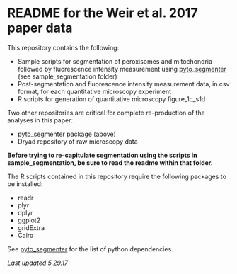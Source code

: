 # README for the Weir et al. 2017 paper data

This repository contains the following:
- Sample scripts for segmentation of peroxisomes and mitochondria followed by fluorescence intensity measurement using [pyto_segmenter](https://github.com/deniclab/pyto_segmenter) (see sample_segmentation folder)
- Post-segmentation and fluorescence intensity measurement data, in csv format, for each quantitative microscopy experiment
- R scripts for generation of quantitative microscopy figure_1c_s1d

Two other repositories are critical for complete re-production of the analyses in this paper:
- pyto_segmenter package (above)
- Dryad repository of raw microscopy data

__Before trying to re-capitulate segmentation using the scripts in sample_segmentation, be sure to read the readme within that folder.__

The R scripts contained in this repository require the following packages to be installed:
- readr
- plyr
- dplyr
- ggplot2
- gridExtra
- Cairo

See [pyto_segmenter](https://github.com/deniclab/pyto_segmenter) for the list of python dependencies.

_Last updated 5.29.17_
